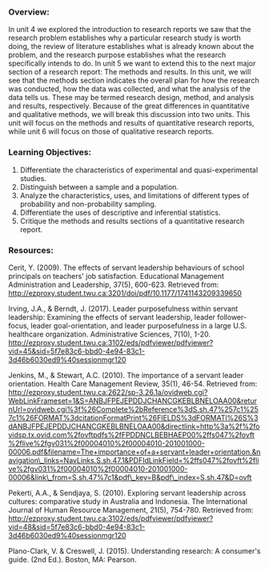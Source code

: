 ### Overview:

In unit 4 we explored the introduction to research reports we saw that the research problem establishes why a particular research study is worth doing, the review of literature establishes what is already known about the problem, and the research purpose establishes what the research specifically intends to do.  In unit 5 we want to extend this to the next major section of a research report:  The methods and results.  In this unit, we will see that the methods section indicates the overall plan for how the research was conducted, how the data was collected, and what the analysis of the data tells us.  These may be termed research design, method, and analysis and results, respectively.  Because of the great differences in quantitative and qualitative methods, we will break this discussion into two units.  This unit will focus on the methods and results of quantitative research reports, while unit 6 will focus on those of qualitative research reports.

### Learning Objectives:

1. Differentiate the characteristics of experimental and quasi-experimental studies. 
2. Distinguish between a sample and a population. 
3. Analyze the characteristics, uses, and limitations of different types of probability and non-probability sampling. 
4. Differentiate the uses of descriptive and inferential statistics. 
5. Critique the methods and results sections of a quantitative research report.

### Resources:

Cerit, Y. \(2009\).  The effects of servant leadership behaviours of school principals on teachers' job satisfaction. Educational Management Administration and Leadership, 37\(5\), 600-623. Retrieved from: http://ezproxy.student.twu.ca:3201/doi/pdf/10.1177/1741143209339650

Irving, J.A., & Berndt, J. \(2017\). Leader purposefulness within servant leadership: Examining the effects of servant leadership, leader follower-focus, leader goal-orientation, and leader purposefulness in a large U.S. healthcare organization. Administrative Sciences, 7\(10\), 1-20. http://ezproxy.student.twu.ca:3102/eds/pdfviewer/pdfviewer?vid=45&sid=5f7e83c6-bbd0-4e94-83c1-3d46b6030ed9%40sessionmgr120

Jenkins, M., & Stewart, A.C. \(2010\). The importance of a servant leader orientation. Health Care Management Review, 35\(1\), 46-54. Retrieved from: http://ezproxy.student.twu.ca:2622/sp-3.26.1a/ovidweb.cgi?WebLinkFrameset=1&S=ANBJFPEJEPDDJCHANCGKEBLBNELOAA00&returnUrl=ovidweb.cgi%3f%26Complete%2bReference%3dS.sh.47%257c1%257c1%26FORMAT%3dcitationFormatPrint%26FIELDS%3dFORMATl%26S%3dANBJFPEJEPDDJCHANCGKEBLBNELOAA00&directlink=http%3a%2f%2fovidsp.tx.ovid.com%2fovftpdfs%2fFPDDNCLBEBHAEP00%2ffs047%2fovft%2flive%2fgv031%2f00004010%2f00004010-201001000-00006.pdf&filename=The+importance+of+a+servant+leader+orientation.&navigation\_links=NavLinks.S.sh.47.1&PDFIdLinkField=%2ffs047%2fovft%2flive%2fgv031%2f00004010%2f00004010-201001000-00006&link\_from=S.sh.47%7c1&pdf\_key=B&pdf\_index=S.sh.47&D=ovft

Pekerti, A.A., & Sendjaya, S. \(2010\). Exploring servant leadership across cultures: comparative study in Australia and Indonesia.  The International Journal of Human Resource Management, 21\(5\), 754-780. Retrieved from: http://ezproxy.student.twu.ca:3102/eds/pdfviewer/pdfviewer?vid=48&sid=5f7e83c6-bbd0-4e94-83c1-3d46b6030ed9%40sessionmgr120

Plano-Clark, V. & Creswell, J. \(2015\). Understanding research: A consumer's guide. \(2nd Ed.\). Boston, MA: Pearson.

### 




